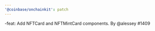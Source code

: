 ```yaml
---
'@coinbase/onchainkit': patch
---
```


-feat: Add NFTCard and NFTMintCard components. By @alessey #1409
